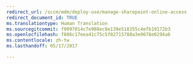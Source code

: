 ```yaml
---
redirect_url: /sccm/mdm/deploy-use/manage-sharepoint-online-access
redirect_document_id: TRUE
ms.translationtype: Human Translation
ms.sourcegitcommit: f9097014c7e988ec8e139e518355c4efb19172b3
ms.openlocfilehash: f886c17eea41c75c5f02715788a3e9678e0294a6
ms.contentlocale: zh-tw
ms.lasthandoff: 05/17/2017

---
```


